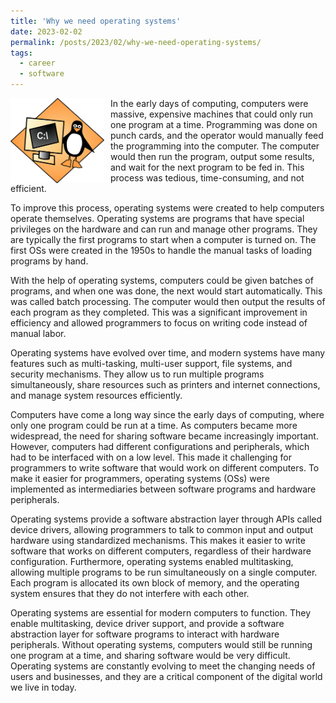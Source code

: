 ```yaml
---
title: 'Why we need operating systems'
date: 2023-02-02
permalink: /posts/2023/02/why-we-need-operating-systems/
tags:
  - career
  - software
---
```


<img width="150" alt="leonardo da vinci" src="/images/posts/why-we-need-operating-systems.png" style="float: left; margin-right: 10px;" /> In the early days of computing, computers were massive, expensive machines that could only run one program at a time. Programming was done on punch cards, and the operator would manually feed the programming into the computer. The computer would then run the program, output some results, and wait for the next program to be fed in. This process was tedious, time-consuming, and not efficient.

To improve this process, operating systems were created to help computers operate themselves. Operating systems are programs that have special privileges on the hardware and can run and manage other programs. They are typically the first programs to start when a computer is turned on. The first OSs were created in the 1950s to handle the manual tasks of loading programs by hand.

With the help of operating systems, computers could be given batches of programs, and when one was done, the next would start automatically. This was called batch processing. The computer would then output the results of each program as they completed. This was a significant improvement in efficiency and allowed programmers to focus on writing code instead of manual labor.

Operating systems have evolved over time, and modern systems have many features such as multi-tasking, multi-user support, file systems, and security mechanisms. They allow us to run multiple programs simultaneously, share resources such as printers and internet connections, and manage system resources efficiently.

Computers have come a long way since the early days of computing, where only one program could be run at a time. As computers became more widespread, the need for sharing software became increasingly important. However, computers had different configurations and peripherals, which had to be interfaced with on a low level. This made it challenging for programmers to write software that would work on different computers. To make it easier for programmers, operating systems (OSs) were implemented as intermediaries between software programs and hardware peripherals.

Operating systems provide a software abstraction layer through APIs called device drivers, allowing programmers to talk to common input and output hardware using standardized mechanisms. This makes it easier to write software that works on different computers, regardless of their hardware configuration. Furthermore, operating systems enabled multitasking, allowing multiple programs to be run simultaneously on a single computer. Each program is allocated its own block of memory, and the operating system ensures that they do not interfere with each other.

Operating systems are essential for modern computers to function. They enable multitasking, device driver support, and provide a software abstraction layer for software programs to interact with hardware peripherals. Without operating systems, computers would still be running one program at a time, and sharing software would be very difficult. Operating systems are constantly evolving to meet the changing needs of users and businesses, and they are a critical component of the digital world we live in today.
